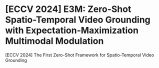 # [ECCV 2024] E3M: Zero-Shot Spatio-Temporal Video Grounding with Expectation-Maximization Multimodal Modulation
[ECCV 2024] The First Zero-Shot Framework for Spatio-Temporal Video Grounding
